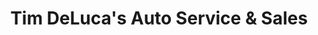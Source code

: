 ---
title: "Tim DeLuca's Auto Service & Sales"
url: /erie/tim-delucas-auto-service-und-sales/
shop: Autowerkstatt
---